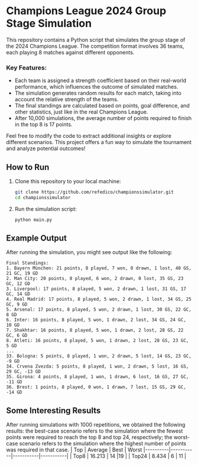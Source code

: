 # Champions League 2024 Group Stage Simulation

This repository contains a Python script that simulates the group stage of the 2024 Champions League. The competition format involves 36 teams, each playing 8 matches against different opponents.

### Key Features:
- Each team is assigned a strength coefficient based on their real-world performance, which influences the outcome of simulated matches.
- The simulation generates random results for each match, taking into account the relative strength of the teams.
- The final standings are calculated based on points, goal difference, and other statistics, just like in the real Champions League.
- After 10,000 simulations, the average number of points required to finish in the top 8 is 17 points.

Feel free to modify the code to extract additional insights or explore different scenarios. This project offers a fun way to simulate the tournament and analyze potential outcomes!

## How to Run

1. Clone this repository to your local machine:
   ```bash
   git clone https://github.com/refedico/championssimulator.git
   cd championssimulator
2. Run the simulation script:
   ```bash
   python main.py

## Example Output

After running the simulation, you might see output like the following: 
```yalm
Final Standings:
1. Bayern München: 21 points, 8 played, 7 won, 0 drawn, 1 lost, 40 GS, 21 GC, 19 GD
2. Man City: 20 points, 8 played, 6 won, 2 drawn, 0 lost, 35 GS, 23 GC, 12 GD
3. Liverpool: 17 points, 8 played, 5 won, 2 drawn, 1 lost, 31 GS, 17 GC, 14 GD
4. Real Madrid: 17 points, 8 played, 5 won, 2 drawn, 1 lost, 34 GS, 25 GC, 9 GD
5. Arsenal: 17 points, 8 played, 5 won, 2 drawn, 1 lost, 30 GS, 22 GC, 8 GD
6. Inter: 16 points, 8 played, 5 won, 1 drawn, 2 lost, 34 GS, 24 GC, 10 GD
7. Shakhtar: 16 points, 8 played, 5 won, 1 drawn, 2 lost, 28 GS, 22 GC, 6 GD
8. Atleti: 16 points, 8 played, 5 won, 1 drawn, 2 lost, 28 GS, 23 GC, 5 GD
...
33. Bologna: 5 points, 8 played, 1 won, 2 drawn, 5 lost, 14 GS, 23 GC, -9 GD
34. Crvena Zvezda: 5 points, 8 played, 1 won, 2 drawn, 5 lost, 16 GS, 29 GC, -13 GD
35. Girona: 4 points, 8 played, 1 won, 1 drawn, 6 lost, 16 GS, 27 GC, -11 GD
36. Brest: 1 points, 8 played, 0 won, 1 drawn, 7 lost, 15 GS, 29 GC, -14 GD
```

## Some Interesting Results
After running simulations with 1000 repetitions, we obtained the following results: the best-case scenario refers to the simulation where the fewest points were required to reach the top 8 and top 24, respectively; the worst-case scenario refers to the simulation where the highest number of points was required in that case.
| Top | Average | Best | Worst
|----------|-----------|-----------|-----------|
| Top8   | 16.213  | 14  |19  |
| Top24   | 8.434  | 6  | 11  |


